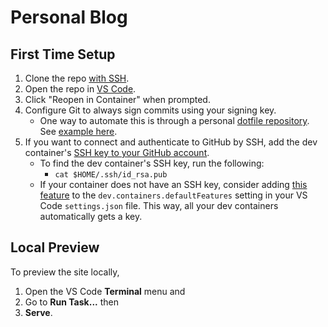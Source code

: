# Personal Blog

## First Time Setup

1. Clone the repo [with SSH](https://docs.github.com/en/get-started/getting-started-with-git/about-remote-repositories#cloning-with-ssh-urls).
1. Open the repo in [VS Code](https://en.wikipedia.org/wiki/Visual_Studio_Code).
1. Click "Reopen in Container" when prompted.
1. Configure Git to always sign commits using your signing key.
   - One way to automate this is through a personal [dotfile repository](https://code.visualstudio.com/docs/devcontainers/containers#_personalizing-with-dotfile-repositories). See [example here](https://github.com/hwaien/dotfiles/blob/main/install.sh).
1. If you want to connect and authenticate to GitHub by SSH, add the dev container's [SSH key to your GitHub account](https://docs.github.com/en/authentication/connecting-to-github-with-ssh/adding-a-new-ssh-key-to-your-github-account).
   - To find the dev container's SSH key, run the following:
     - `cat $HOME/.ssh/id_rsa.pub`
   - If your container does not have an SSH key, consider adding [this feature](https://github.com/hwaien/devcontainer-features/pkgs/container/devcontainer-features%2Fssh-keygen) to the `dev.containers.defaultFeatures` setting in your VS Code `settings.json` file. This way, all your dev containers automatically gets a key.

## Local Preview

To preview the site locally,

1. Open the VS Code **Terminal** menu and
1. Go to **Run Task...** then
1. **Serve**.
